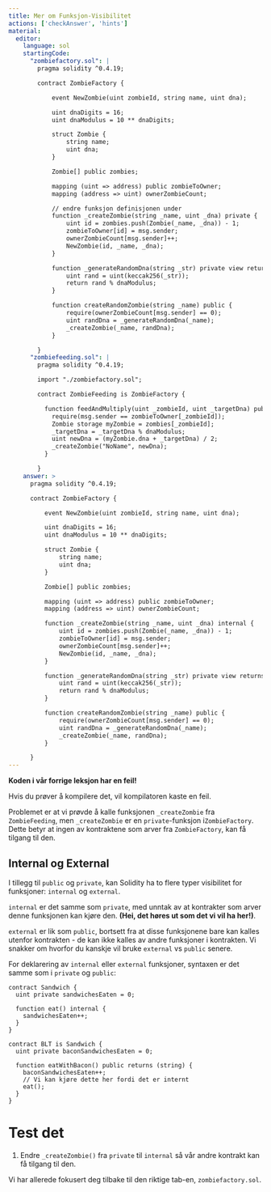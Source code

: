 ```yaml
---
title: Mer om Funksjon-Visibilitet
actions: ['checkAnswer', 'hints']
material:
  editor:
    language: sol
    startingCode:
      "zombiefactory.sol": |
        pragma solidity ^0.4.19;

        contract ZombieFactory {

            event NewZombie(uint zombieId, string name, uint dna);

            uint dnaDigits = 16;
            uint dnaModulus = 10 ** dnaDigits;

            struct Zombie {
                string name;
                uint dna;
            }

            Zombie[] public zombies;

            mapping (uint => address) public zombieToOwner;
            mapping (address => uint) ownerZombieCount;

            // endre funksjon definisjonen under
            function _createZombie(string _name, uint _dna) private {
                uint id = zombies.push(Zombie(_name, _dna)) - 1;
                zombieToOwner[id] = msg.sender;
                ownerZombieCount[msg.sender]++;
                NewZombie(id, _name, _dna);
            }

            function _generateRandomDna(string _str) private view returns (uint) {
                uint rand = uint(keccak256(_str));
                return rand % dnaModulus;
            }

            function createRandomZombie(string _name) public {
                require(ownerZombieCount[msg.sender] == 0);
                uint randDna = _generateRandomDna(_name);
                _createZombie(_name, randDna);
            }

        }
      "zombiefeeding.sol": |
        pragma solidity ^0.4.19;

        import "./zombiefactory.sol";

        contract ZombieFeeding is ZombieFactory {

          function feedAndMultiply(uint _zombieId, uint _targetDna) public {
            require(msg.sender == zombieToOwner[_zombieId]);
            Zombie storage myZombie = zombies[_zombieId];
            _targetDna = _targetDna % dnaModulus;
            uint newDna = (myZombie.dna + _targetDna) / 2;
            _createZombie("NoName", newDna);
          }

        }
    answer: >
      pragma solidity ^0.4.19;

      contract ZombieFactory {

          event NewZombie(uint zombieId, string name, uint dna);

          uint dnaDigits = 16;
          uint dnaModulus = 10 ** dnaDigits;

          struct Zombie {
              string name;
              uint dna;
          }

          Zombie[] public zombies;

          mapping (uint => address) public zombieToOwner;
          mapping (address => uint) ownerZombieCount;

          function _createZombie(string _name, uint _dna) internal {
              uint id = zombies.push(Zombie(_name, _dna)) - 1;
              zombieToOwner[id] = msg.sender;
              ownerZombieCount[msg.sender]++;
              NewZombie(id, _name, _dna);
          }

          function _generateRandomDna(string _str) private view returns (uint) {
              uint rand = uint(keccak256(_str));
              return rand % dnaModulus;
          }

          function createRandomZombie(string _name) public {
              require(ownerZombieCount[msg.sender] == 0);
              uint randDna = _generateRandomDna(_name);
              _createZombie(_name, randDna);
          }

      }
---
```


**Koden i vår forrige leksjon har en feil!**

Hvis du prøver å kompilere det, vil kompilatoren kaste en feil.

Problemet er at vi prøvde å kalle funksjonen `_createZombie` fra `ZombieFeeding`, men `_createZombie` er en `private`-funksjon i`ZombieFactory`. Dette betyr at ingen av kontraktene som arver fra `ZombieFactory`, kan få tilgang til den.

## Internal og External

I tillegg til `public` og `private`, kan Solidity ha to flere typer visibilitet for funksjoner: `internal` og `external`.

`internal` er det samme som `private`, med unntak av at kontrakter som arver denne funksjonen kan kjøre den. **(Hei, det høres ut som det vi vil ha her!)**.

`external` er lik som `public`, bortsett fra at disse funksjonene bare kan kalles utenfor kontrakten - de kan ikke kalles av andre funksjoner i kontrakten. Vi snakker om hvorfor du kanskje vil bruke `external` vs `public` senere.

For deklarering av `internal` eller `external` funksjoner, syntaxen er det samme som i  `private` og `public`:

```
contract Sandwich {
  uint private sandwichesEaten = 0;

  function eat() internal {
    sandwichesEaten++;
  }
}

contract BLT is Sandwich {
  uint private baconSandwichesEaten = 0;

  function eatWithBacon() public returns (string) {
    baconSandwichesEaten++;
    // Vi kan kjøre dette her fordi det er internt
    eat();
  }
}
```

# Test det

1. Endre `_createZombie()` fra `private` til `internal` så vår andre kontrakt kan få tilgang til den.

  Vi har allerede fokusert deg tilbake til den riktige tab-en, `zombiefactory.sol`.
